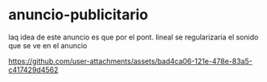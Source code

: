 # anuncio-publicitario
laq idea de este anuncio es que por el pont. lineal se regularizaria el sonido que se ve en el anuncio

https://github.com/user-attachments/assets/bad4ca06-121e-478e-83a5-c417429d4562

